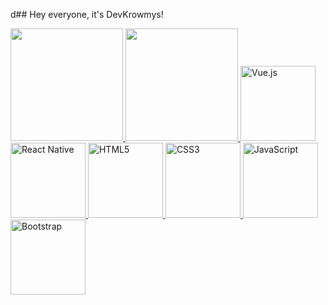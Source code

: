 d## Hey everyone, it's DevKrowmys!
 
<table>
  <a href="https://github.com/devkrowmys">
  <img height="180em" src="https://github-readme-stats.vercel.app/api?username=devkrowmys&show_icons=true&theme=tokyonight&include_all_commits=true&count_private=true"/>
  <img height="180em" src="https://github-readme-stats.vercel.app/api/top-langs/?username=leehxd&layout=compact&langs_count=6&theme=tokyonight"/>
  <img src="https://img.icons8.com/color/2x/vue-js.png" width="120" alt="Vue.js">
  <img src="https://upload.wikimedia.org/wikipedia/commons/thumb/a/a7/React-icon.svg/539px-React-icon.svg.png" width="120" alt="React Native">
  <img src="https://img.icons8.com/color/2x/html-5.png" width="120" alt="HTML5">
  <img src="https://img.icons8.com/color/2x/css3.png" width="120" alt="CSS3">
  <img src="https://static.vecteezy.com/system/resources/previews/027/127/560/non_2x/javascript-logo-javascript-icon-transparent-free-png.png" width="120" alt="JavaScript">
  <img src="https://img.icons8.com/color/2x/bootstrap.png" width="120" alt="Bootstrap">
</table>
